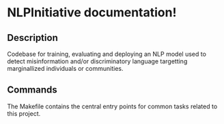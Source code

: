# NLPInitiative documentation!

## Description

Codebase for training, evaluating and deploying an NLP model used to detect misinformation and/or discriminatory language targetting marginallized individuals or communities.

## Commands

The Makefile contains the central entry points for common tasks related to this project.

